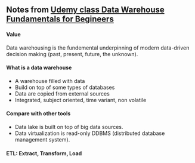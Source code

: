 ## Notes from [Udemy class Data Warehouse Fundamentals for Begineers](https://www.udemy.com/course/data-warehouse-fundamentals-for-beginners/)

#### Value
Data warehousing is the fundemental underpinning of modern data-driven decision making (past, present, future, the unknown).

#### What is a data warehouse

* A warehouse filled with data
* Build on top of some types of databases
* Data are copied from external sources
* Integrated, subject oriented, time variant, non volatile

#### Compare with other tools
* Data lake is built on top of big data sources.
* Data virtualization is read-only DDBMS (distributed database management system).

#### ETL: Extract, Transform, Load
